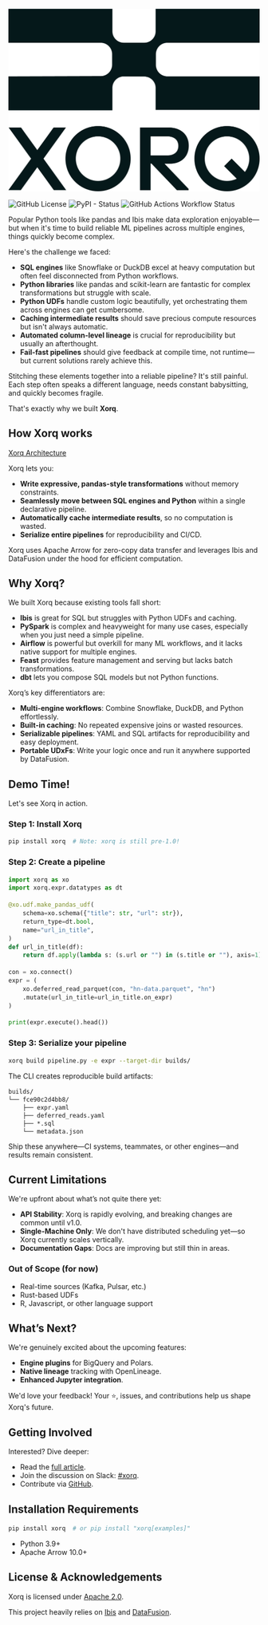 ![Xorq Logo](https://raw.githubusercontent.com/xorq-labs/xorq/main/docs/images/Xorq_PrimaryLogo_RGB_Midnight.png)

![GitHub License](https://img.shields.io/github/license/xorq-labs/xorq)
![PyPI - Status](https://img.shields.io/pypi/status/xorq)
![GitHub Actions Workflow Status](https://img.shields.io/github/actions/workflow/status/xorq-labs/xorq/ci-test.yml)

Popular Python tools like pandas and Ibis make data exploration enjoyable—but
when it's time to build reliable ML pipelines across multiple engines, things
quickly become complex.

Here's the challenge we faced:

* **SQL engines** like Snowflake or DuckDB excel at heavy computation but often feel disconnected from Python workflows.
* **Python libraries** like pandas and scikit-learn are fantastic for complex transformations but struggle with scale.
* **Python UDFs** handle custom logic beautifully, yet orchestrating them across engines can get cumbersome.
* **Caching intermediate results** should save precious compute resources but isn't always automatic.
* **Automated column-level lineage** is crucial for reproducibility but usually an afterthought.
* **Fail-fast pipelines** should give feedback at compile time, not runtime—but current solutions rarely achieve this.

Stitching these elements together into a reliable pipeline? It's still painful.
Each step often speaks a different language, needs constant babysitting, and
quickly becomes fragile.

That's exactly why we built **Xorq**.

## How Xorq works

[Xorq Architecture](https://raw.githubusercontent.com/xorq-labs/xorq/main/docs/images/how-xorq-works.png)

Xorq lets you:

* **Write expressive, pandas-style transformations** without memory constraints.
* **Seamlessly move between SQL engines and Python** within a single declarative pipeline.
* **Automatically cache intermediate results**, so no computation is wasted.
* **Serialize entire pipelines** for reproducibility and CI/CD.

Xorq uses Apache Arrow for zero-copy data transfer and leverages Ibis and
DataFusion under the hood for efficient computation.

## Why Xorq?

We built Xorq because existing tools fall short:

* **Ibis** is great for SQL but struggles with Python UDFs and caching.
* **PySpark** is complex and heavyweight for many use cases, especially when you just need a simple pipeline.
* **Airflow** is powerful but overkill for many ML workflows, and it lacks native support for multiple engines.
* **Feast** provides feature management and serving but lacks batch transformations.
* **dbt** lets you compose SQL models but not Python functions.

Xorq’s key differentiators are:

* **Multi-engine workflows**: Combine Snowflake, DuckDB, and Python effortlessly.
* **Built-in caching**: No repeated expensive joins or wasted resources.
* **Serializable pipelines**: YAML and SQL artifacts for reproducibility and easy deployment.
* **Portable UDxFs**: Write your logic once and run it anywhere supported by DataFusion.

## Demo Time!

Let's see Xorq in action.

### Step 1: Install Xorq

```bash
pip install xorq  # Note: xorq is still pre-1.0!
```

### Step 2: Create a pipeline

```python
import xorq as xo
import xorq.expr.datatypes as dt

@xo.udf.make_pandas_udf(
    schema=xo.schema({"title": str, "url": str}),
    return_type=dt.bool,
    name="url_in_title",
)
def url_in_title(df):
    return df.apply(lambda s: (s.url or "") in (s.title or ""), axis=1)

con = xo.connect()
expr = (
    xo.deferred_read_parquet(con, "hn-data.parquet", "hn")
    .mutate(url_in_title=url_in_title.on_expr)
)

print(expr.execute().head())
```

### Step 3: Serialize your pipeline

```bash
xorq build pipeline.py -e expr --target-dir builds/
```
The CLI creates reproducible build artifacts:

```
builds/
└── fce90c2d4bb8/
    ├── expr.yaml
    ├── deferred_reads.yaml
    ├── *.sql
    └── metadata.json
```

Ship these anywhere—CI systems, teammates, or other engines—and results remain consistent.

## Current Limitations

We're upfront about what’s not quite there yet:

* **API Stability**: Xorq is rapidly evolving, and breaking changes are common until v1.0.
* **Single-Machine Only**: We don't have distributed scheduling yet—so Xorq currently scales vertically.
* **Documentation Gaps**: Docs are improving but still thin in areas.

### Out of Scope (for now)

* Real-time sources (Kafka, Pulsar, etc.)
* Rust-based UDFs
* R, Javascript, or other language support


## What’s Next?

We're genuinely excited about the upcoming features:

* **Engine plugins** for BigQuery and Polars.
* **Native lineage** tracking with OpenLineage.
* **Enhanced Jupyter integration**.

We'd love your feedback! Your ⭐, issues, and contributions help us shape Xorq's future.

## Getting Involved

Interested? Dive deeper:

* Read the [full article](https://docs.xorq.dev/blog/intro).
* Join the discussion on Slack: [#xorq](link).
* Contribute via [GitHub](https://github.com/xorq-labs/xorq).

## Installation Requirements

```bash
pip install xorq  # or pip install "xorq[examples]"
```
* Python 3.9+
* Apache Arrow 10.0+

## License & Acknowledgements

Xorq is licensed under [Apache 2.0](https://github.com/xorq-labs/xorq/blob/main/LICENSE).

This project heavily relies on [Ibis](https://github.com/ibis-project/ibis) and [DataFusion](https://github.com/apache/datafusion).
